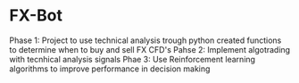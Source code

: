 # FX-Bot
Phase 1: Project to use technical analysis trough python created functions to determine when to buy and sell FX CFD's
Pahse 2: Implement algotrading with tecnhical analysis signals
Phae 3: Use Reinforcement learning algorithms to improve performance in decision making
